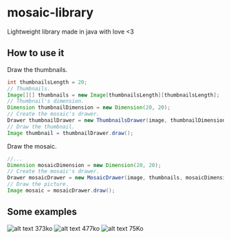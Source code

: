 # mosaic-library
Lightweight library made in java with love &lt;3

## How to use it
Draw the thumbnails.
```java
int thumbnailsLength = 20;
// Thumbnails.
Image[][] thumbnails = new Image[thumbnailsLength][thumbnailsLength];
// Thumbnail's dimension.
Dimension thumbnailDimension = new Dimension(20, 20);
// Create the mosaic's drawer.
Drawer thumbnailDrawer = new ThumbnailsDrawer(image, thumbnailDimension);
// Draw the thumbnail.
Image thumbnail = thumbnailDrawer.draw();
```
Draw the mosaic.
```java
//...
Dimension mosaicDimension = new Dimension(20, 20);
// Create the mosaic's drawer.
Drawer mosaicDrawer = new MosaicDrawer(image, thumbnails, mosaicDimension);
// Draw the picture.
Image mosaic = mosaicDrawer.draw();
```
## Some examples
![alt text](https://github.com/Zentae/mosaic-maker/blob/master/results/mosaic-1.jpg?raw=true)
373ko
![alt text](https://github.com/Zentae/mosaic-maker/blob/master/results/mosaic-2.jpg?raw=true)
477ko
![alt text](https://github.com/Zentae/mosaic-maker/blob/master/results/mosaic-3.jpg?raw=true)
75Ko
